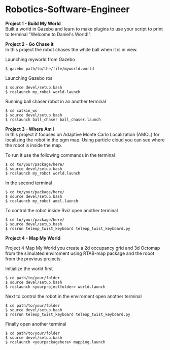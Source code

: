 # Robotics-Software-Engineer

<b>Project 1 - Build My World</b></br>
	Built a world in Gazebo and learn to make plugins to use your script to print to terminal "Welcome to Daniel's World!".</br>

<b>Project 2 - Go Chase it</b></br>
In this project the robot chases the white ball when it is in view. 

Launching myworld from Gazebo
```
$ gazebo path/to/the/file/myworld.world
```  
Launching Gazebo ros
```
$ source devel/setup.bash
$ roslaunch my_robot world.launch
```
Running ball chaser robot in an another terminal  
```
$ cd catkin_ws
$ source devel/setup.bash
$ roslaunch ball_chaser ball_chaser.launch
```
<b>Project 3 - Where Am I</b></br>
In this project it focuses on Adaptive Monte Carlo Localization (AMCL) for localizing the robot in the pgm map.  Using particle cloud you can see where the robot is inside the map.

To run it use the following commands in the terminal</br>
```
$ cd to/your/package/here/
$ source devel/setup.bash
$ roslaunch my_robot world.launch
```
In the second terminal</br>
```
$ cd to/your/package/here/
$ source devel/setup.bash
$ roslaunch my_robot amcl.launch
```
To control the robot inside Rviz open another terminal</br>
```
$ cd to/your/package/here/
$ source devel/setup.bash
$ rosrun teleop_twist_keyboard teleop_twist_keyboard.py
```
<b> Project 4 - Map My World</b></br>

Project 4 Map My World you create a 2d occupancy grid and 3d Octomap from the simulated enviroment using RTAB-map package and the robot from the previous projects.


Initialize the world first
```
$ cd path/to/your/folder
$ source devel/setup.bash
$ roslaunch <yourprojectfolder> world.launch
```
Next to control the robot in the enviroment open another terminal
```
$ cd path/to/your/folder
$ source devel/setup.bash
$ rosrun teleop_twist_keyboard teleop_twist_keyboard.py
```
Finally open another terminal
```
$ cd path/to/your/folder
$ source devel/setup.bash
$ roslaunch <yourpackagehere> mapping.launch
```
